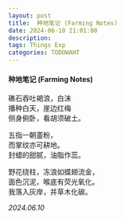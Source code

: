 ```yaml
---
layout: post
title:  种地笔记 (Farming Notes)
date: 2024-06-10 21:01:00
description: 
tags: Things Exp
categories: TODOWAHT
---
```


#### 种地笔记 (Farming Notes)  


礁石吞吐褐浪，白沫  
播种白天，崖边红梅  
侧身俯卧，看胡须破土。  

五指一朝齑粉，  
而掌纹亦可耕地。  
封蜡的甜腻，油脂作蕊。  

野花绕柱，冻浪如蝶翅流金，  
面色沉泥，喉底有荧光氧化。  
我落入灰岸，并草木化碳。  

*2024.06.10*

